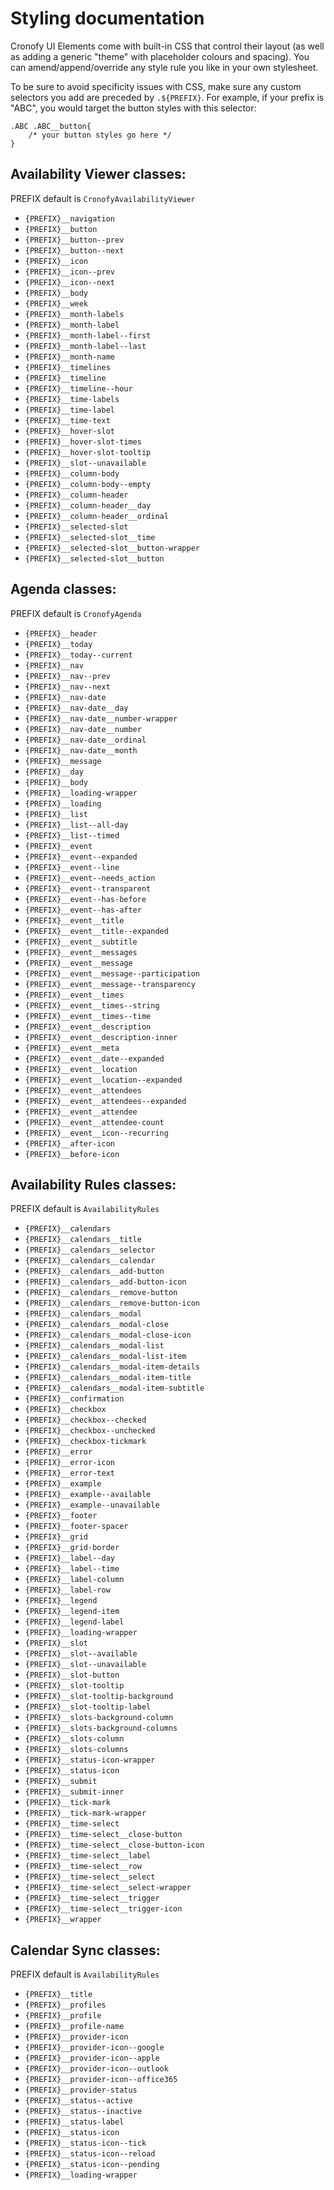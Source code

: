 # Styling documentation

Cronofy UI Elements come with built-in CSS that control their layout (as well as adding a generic "theme" with placeholder colours and spacing). You can amend/append/override any style rule you like in your own stylesheet.

To be sure to avoid specificity issues with CSS, make sure any custom selectors you add are preceded by `.${PREFIX}`. For example, if your prefix is "ABC", you would target the button styles with this selector:

    .ABC .ABC__button{
        /* your button styles go here */ 
    }

## Availability Viewer classes:

PREFIX default is `CronofyAvailabilityViewer`

* `{PREFIX}__navigation`
* `{PREFIX}__button`
* `{PREFIX}__button--prev`
* `{PREFIX}__button--next`
* `{PREFIX}__icon`
* `{PREFIX}__icon--prev`
* `{PREFIX}__icon--next`
* `{PREFIX}__body`
* `{PREFIX}__week`
* `{PREFIX}__month-labels`
* `{PREFIX}__month-label`
* `{PREFIX}__month-label--first`
* `{PREFIX}__month-label--last`
* `{PREFIX}__month-name`
* `{PREFIX}__timelines`
* `{PREFIX}__timeline`
* `{PREFIX}__timeline--hour`
* `{PREFIX}__time-labels`
* `{PREFIX}__time-label`
* `{PREFIX}__time-text`
* `{PREFIX}__hover-slot`
* `{PREFIX}__hover-slot-times`
* `{PREFIX}__hover-slot-tooltip`
* `{PREFIX}__slot--unavailable`
* `{PREFIX}__column-body`
* `{PREFIX}__column-body--empty`
* `{PREFIX}__column-header`
* `{PREFIX}__column-header__day`
* `{PREFIX}__column-header__ordinal`
* `{PREFIX}__selected-slot`
* `{PREFIX}__selected-slot__time`
* `{PREFIX}__selected-slot__button-wrapper`
* `{PREFIX}__selected-slot__button`

## Agenda classes:

PREFIX default is `CronofyAgenda`

* `{PREFIX}__header`
* `{PREFIX}__today`
* `{PREFIX}__today--current`
* `{PREFIX}__nav`
* `{PREFIX}__nav--prev`
* `{PREFIX}__nav--next`
* `{PREFIX}__nav-date`
* `{PREFIX}__nav-date__day`
* `{PREFIX}__nav-date__number-wrapper`
* `{PREFIX}__nav-date__number`
* `{PREFIX}__nav-date__ordinal`
* `{PREFIX}__nav-date__month`
* `{PREFIX}__message`
* `{PREFIX}__day`
* `{PREFIX}__body`
* `{PREFIX}__loading-wrapper`
* `{PREFIX}__loading`
* `{PREFIX}__list`
* `{PREFIX}__list--all-day`
* `{PREFIX}__list--timed`
* `{PREFIX}__event`
* `{PREFIX}__event--expanded`
* `{PREFIX}__event--line`
* `{PREFIX}__event--needs_action`
* `{PREFIX}__event--transparent`
* `{PREFIX}__event--has-before`
* `{PREFIX}__event--has-after`
* `{PREFIX}__event__title`
* `{PREFIX}__event__title--expanded`
* `{PREFIX}__event__subtitle`
* `{PREFIX}__event__messages`
* `{PREFIX}__event__message`
* `{PREFIX}__event__message--participation`
* `{PREFIX}__event__message--transparency`
* `{PREFIX}__event__times`
* `{PREFIX}__event__times--string`
* `{PREFIX}__event__times--time`
* `{PREFIX}__event__description`
* `{PREFIX}__event__description-inner`
* `{PREFIX}__event__meta`
* `{PREFIX}__event__date--expanded`
* `{PREFIX}__event__location`
* `{PREFIX}__event__location--expanded`
* `{PREFIX}__event__attendees`
* `{PREFIX}__event__attendees--expanded`
* `{PREFIX}__event__attendee`
* `{PREFIX}__event__attendee-count`
* `{PREFIX}__event__icon--recurring`
* `{PREFIX}__after-icon`
* `{PREFIX}__before-icon`

## Availability Rules classes:

PREFIX default is `AvailabilityRules`


* `{PREFIX}__calendars`
* `{PREFIX}__calendars__title`
* `{PREFIX}__calendars__selector`
* `{PREFIX}__calendars__calendar`
* `{PREFIX}__calendars__add-button`
* `{PREFIX}__calendars__add-button-icon`
* `{PREFIX}__calendars__remove-button`
* `{PREFIX}__calendars__remove-button-icon`
* `{PREFIX}__calendars__modal`
* `{PREFIX}__calendars__modal-close`
* `{PREFIX}__calendars__modal-close-icon`
* `{PREFIX}__calendars__modal-list`
* `{PREFIX}__calendars__modal-list-item`
* `{PREFIX}__calendars__modal-item-details`
* `{PREFIX}__calendars__modal-item-title`
* `{PREFIX}__calendars__modal-item-subtitle`
* `{PREFIX}__confirmation`
* `{PREFIX}__checkbox`
* `{PREFIX}__checkbox--checked`
* `{PREFIX}__checkbox--unchecked`
* `{PREFIX}__checkbox-tickmark`
* `{PREFIX}__error`
* `{PREFIX}__error-icon`
* `{PREFIX}__error-text`
* `{PREFIX}__example`
* `{PREFIX}__example--available`
* `{PREFIX}__example--unavailable`
* `{PREFIX}__footer`
* `{PREFIX}__footer-spacer`
* `{PREFIX}__grid`
* `{PREFIX}__grid-border`
* `{PREFIX}__label--day`
* `{PREFIX}__label--time`
* `{PREFIX}__label-column`
* `{PREFIX}__label-row`
* `{PREFIX}__legend`
* `{PREFIX}__legend-item`
* `{PREFIX}__legend-label`
* `{PREFIX}__loading-wrapper`
* `{PREFIX}__slot`
* `{PREFIX}__slot--available`
* `{PREFIX}__slot--unavailable`
* `{PREFIX}__slot-button`
* `{PREFIX}__slot-tooltip`
* `{PREFIX}__slot-tooltip-background`
* `{PREFIX}__slot-tooltip-label`
* `{PREFIX}__slots-background-column`
* `{PREFIX}__slots-background-columns`
* `{PREFIX}__slots-column`
* `{PREFIX}__slots-columns`
* `{PREFIX}__status-icon-wrapper`
* `{PREFIX}__status-icon`
* `{PREFIX}__submit`
* `{PREFIX}__submit-inner`
* `{PREFIX}__tick-mark`
* `{PREFIX}__tick-mark-wrapper`
* `{PREFIX}__time-select`
* `{PREFIX}__time-select__close-button`
* `{PREFIX}__time-select__close-button-icon`
* `{PREFIX}__time-select__label`
* `{PREFIX}__time-select__row`
* `{PREFIX}__time-select__select`
* `{PREFIX}__time-select__select-wrapper`
* `{PREFIX}__time-select__trigger`
* `{PREFIX}__time-select__trigger-icon`
* `{PREFIX}__wrapper`

## Calendar Sync classes:

PREFIX default is `AvailabilityRules`

* `{PREFIX}__title`
* `{PREFIX}__profiles`
* `{PREFIX}__profile`
* `{PREFIX}__profile-name`
* `{PREFIX}__provider-icon`
* `{PREFIX}__provider-icon--google`
* `{PREFIX}__provider-icon--apple`
* `{PREFIX}__provider-icon--outlook`
* `{PREFIX}__provider-icon--office365`
* `{PREFIX}__provider-status`
* `{PREFIX}__status--active`
* `{PREFIX}__status--inactive`
* `{PREFIX}__status-label`
* `{PREFIX}__status-icon`
* `{PREFIX}__status-icon--tick`
* `{PREFIX}__status-icon--reload`
* `{PREFIX}__status-icon--pending`
* `{PREFIX}__loading-wrapper`
